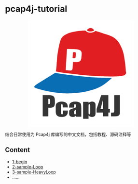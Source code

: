 pcap4j-tutorial
======

<a href="https://github.com/kaitoy/pcap4j"><img alt="Pcap4J" title="Pcap4J" src="./res/pcap4j-logo-color.png" width="70%" style="margin: 0px auto; display: block;" />

</a>

结合日常使用为 Pcap4j 库编写的中文文档，包括教程、源码注释等

Content
------

- [1-begin](./docs/1-begin.md)
- [2-sample-Loop](./docs/2-sample-Loop.md)
- [3-sample-HeavyLoop](./docs/3-sample-HeavyLoop.md)
- ......